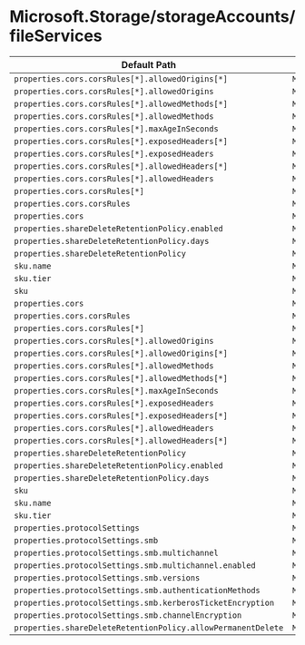 # Microsoft.Storage/storageAccounts/fileServices

| Default Path | Alias |
|---|---|
| `properties.cors.corsRules[*].allowedOrigins[*]` | `Microsoft.Storage/storageAccounts/fileServices/default.cors.corsRules[*].allowedOrigins[*]` |
| `properties.cors.corsRules[*].allowedOrigins` | `Microsoft.Storage/storageAccounts/fileServices/default.cors.corsRules[*].allowedOrigins` |
| `properties.cors.corsRules[*].allowedMethods[*]` | `Microsoft.Storage/storageAccounts/fileServices/default.cors.corsRules[*].allowedMethods[*]` |
| `properties.cors.corsRules[*].allowedMethods` | `Microsoft.Storage/storageAccounts/fileServices/default.cors.corsRules[*].allowedMethods` |
| `properties.cors.corsRules[*].maxAgeInSeconds` | `Microsoft.Storage/storageAccounts/fileServices/default.cors.corsRules[*].maxAgeInSeconds` |
| `properties.cors.corsRules[*].exposedHeaders[*]` | `Microsoft.Storage/storageAccounts/fileServices/default.cors.corsRules[*].exposedHeaders[*]` |
| `properties.cors.corsRules[*].exposedHeaders` | `Microsoft.Storage/storageAccounts/fileServices/default.cors.corsRules[*].exposedHeaders` |
| `properties.cors.corsRules[*].allowedHeaders[*]` | `Microsoft.Storage/storageAccounts/fileServices/default.cors.corsRules[*].allowedHeaders[*]` |
| `properties.cors.corsRules[*].allowedHeaders` | `Microsoft.Storage/storageAccounts/fileServices/default.cors.corsRules[*].allowedHeaders` |
| `properties.cors.corsRules[*]` | `Microsoft.Storage/storageAccounts/fileServices/default.cors.corsRules[*]` |
| `properties.cors.corsRules` | `Microsoft.Storage/storageAccounts/fileServices/default.cors.corsRules` |
| `properties.cors` | `Microsoft.Storage/storageAccounts/fileServices/default.cors` |
| `properties.shareDeleteRetentionPolicy.enabled` | `Microsoft.Storage/storageAccounts/fileServices/default.shareDeleteRetentionPolicy.enabled` |
| `properties.shareDeleteRetentionPolicy.days` | `Microsoft.Storage/storageAccounts/fileServices/default.shareDeleteRetentionPolicy.days` |
| `properties.shareDeleteRetentionPolicy` | `Microsoft.Storage/storageAccounts/fileServices/default.shareDeleteRetentionPolicy` |
| `sku.name` | `Microsoft.Storage/storageAccounts/fileServices/default.sku.name` |
| `sku.tier` | `Microsoft.Storage/storageAccounts/fileServices/default.sku.tier` |
| `sku` | `Microsoft.Storage/storageAccounts/fileServices/default.sku` |
| `properties.cors` | `Microsoft.Storage/storageAccounts/fileServices/cors` |
| `properties.cors.corsRules` | `Microsoft.Storage/storageAccounts/fileServices/cors.corsRules` |
| `properties.cors.corsRules[*]` | `Microsoft.Storage/storageAccounts/fileServices/cors.corsRules[*]` |
| `properties.cors.corsRules[*].allowedOrigins` | `Microsoft.Storage/storageAccounts/fileServices/cors.corsRules[*].allowedOrigins` |
| `properties.cors.corsRules[*].allowedOrigins[*]` | `Microsoft.Storage/storageAccounts/fileServices/cors.corsRules[*].allowedOrigins[*]` |
| `properties.cors.corsRules[*].allowedMethods` | `Microsoft.Storage/storageAccounts/fileServices/cors.corsRules[*].allowedMethods` |
| `properties.cors.corsRules[*].allowedMethods[*]` | `Microsoft.Storage/storageAccounts/fileServices/cors.corsRules[*].allowedMethods[*]` |
| `properties.cors.corsRules[*].maxAgeInSeconds` | `Microsoft.Storage/storageAccounts/fileServices/cors.corsRules[*].maxAgeInSeconds` |
| `properties.cors.corsRules[*].exposedHeaders` | `Microsoft.Storage/storageAccounts/fileServices/cors.corsRules[*].exposedHeaders` |
| `properties.cors.corsRules[*].exposedHeaders[*]` | `Microsoft.Storage/storageAccounts/fileServices/cors.corsRules[*].exposedHeaders[*]` |
| `properties.cors.corsRules[*].allowedHeaders` | `Microsoft.Storage/storageAccounts/fileServices/cors.corsRules[*].allowedHeaders` |
| `properties.cors.corsRules[*].allowedHeaders[*]` | `Microsoft.Storage/storageAccounts/fileServices/cors.corsRules[*].allowedHeaders[*]` |
| `properties.shareDeleteRetentionPolicy` | `Microsoft.Storage/storageAccounts/fileServices/shareDeleteRetentionPolicy` |
| `properties.shareDeleteRetentionPolicy.enabled` | `Microsoft.Storage/storageAccounts/fileServices/shareDeleteRetentionPolicy.enabled` |
| `properties.shareDeleteRetentionPolicy.days` | `Microsoft.Storage/storageAccounts/fileServices/shareDeleteRetentionPolicy.days` |
| `sku` | `Microsoft.Storage/storageAccounts/fileServices/sku` |
| `sku.name` | `Microsoft.Storage/storageAccounts/fileServices/sku.name` |
| `sku.tier` | `Microsoft.Storage/storageAccounts/fileServices/sku.tier` |
| `properties.protocolSettings` | `Microsoft.Storage/storageAccounts/fileServices/protocolSettings` |
| `properties.protocolSettings.smb` | `Microsoft.Storage/storageAccounts/fileServices/protocolSettings.smb` |
| `properties.protocolSettings.smb.multichannel` | `Microsoft.Storage/storageAccounts/fileServices/protocolSettings.smb.multichannel` |
| `properties.protocolSettings.smb.multichannel.enabled` | `Microsoft.Storage/storageAccounts/fileServices/protocolSettings.smb.multichannel.enabled` |
| `properties.protocolSettings.smb.versions` | `Microsoft.Storage/storageAccounts/fileServices/protocolSettings.smb.versions` |
| `properties.protocolSettings.smb.authenticationMethods` | `Microsoft.Storage/storageAccounts/fileServices/protocolSettings.smb.authenticationMethods` |
| `properties.protocolSettings.smb.kerberosTicketEncryption` | `Microsoft.Storage/storageAccounts/fileServices/protocolSettings.smb.kerberosTicketEncryption` |
| `properties.protocolSettings.smb.channelEncryption` | `Microsoft.Storage/storageAccounts/fileServices/protocolSettings.smb.channelEncryption` |
| `properties.shareDeleteRetentionPolicy.allowPermanentDelete` | `Microsoft.Storage/storageAccounts/fileServices/shareDeleteRetentionPolicy.allowPermanentDelete` |

